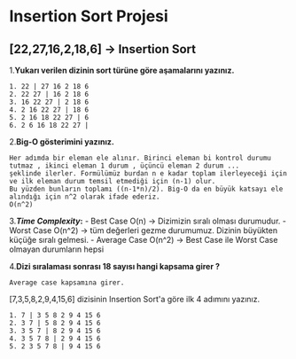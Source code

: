 # Insertion Sort Projesi
## [22,27,16,2,18,6] -> Insertion Sort 

1.**Yukarı verilen dizinin sort türüne göre aşamalarını yazınız.**
>
    1. 22 | 27 16 2 18 6
    2. 22 27 | 16 2 18 6
    3. 16 22 27 | 2 18 6
    4. 2 16 22 27 | 18 6
    5. 2 16 18 22 27 | 6
    6. 2 6 16 18 22 27 |
2.**Big-O gösterimini yazınız.**
>
    Her adımda bir eleman ele alınır. Birinci eleman bi kontrol durumu tutmaz , ikinci eleman 1 durum , üçüncü eleman 2 durum ... 
    şeklinde ilerler. Formülümüz burdan n e kadar toplam ilerleyeceği için ve ilk eleman durum temsil etmediği için (n-1) olur. 
    Bu yüzden bunların toplamı ((n-1*n)/2). Big-O da en büyük katsayı ele alındığı için n^2 olarak ifade ederiz.
    O(n^2)
3.***Time Complexity*:**
    - Best Case
        O(n) -> Dizimizin sıralı olması durumudur.
    - Worst Case
        O(n^2) -> tüm değerleri gezme durumumuz. Dizinin büyükten küçüğe sıralı gelmesi.
    - Average Case
        O(n^2) -> Best Case ile Worst Case olmayan durumların hepsi

4.**Dizi sıralaması sonrası 18 sayısı hangi kapsama girer ?**
>
    Average case kapsamına girer.

[7,3,5,8,2,9,4,15,6] dizisinin Insertion Sort'a göre ilk 4 adımını yazınız.
>
    1. 7 | 3 5 8 2 9 4 15 6
    2. 3 7 | 5 8 2 9 4 15 6
    3. 3 5 7 | 8 2 9 4 15 6
    4. 3 5 7 8 | 2 9 4 15 6
    5. 2 3 5 7 8 | 9 4 15 6